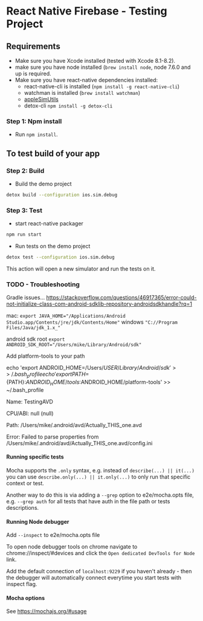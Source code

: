 # React Native Firebase - Testing Project

## Requirements

* Make sure you have Xcode installed (tested with Xcode 8.1-8.2).
* make sure you have node installed (`brew install node`, node 7.6.0 and up is required.
* Make sure you have react-native dependencies installed:
  * react-native-cli is installed (`npm install -g react-native-cli`)
  * watchman is installed (`brew install watchman`)
  * [appleSimUtils](https://github.com/wix/AppleSimulatorUtils)
  * detox-cli `npm install -g detox-cli`

### Step 1: Npm install

* Run `npm install`.

## To test build of your app

### Step 2: Build

* Build the demo project

```sh
detox build --configuration ios.sim.debug
```

### Step 3: Test

* start react-native packager

```sh
npm run start
```

* Run tests on the demo project

```sh
detox test --configuration ios.sim.debug
```

This action will open a new simulator and run the tests on it.

### TODO - Troubleshooting

Gradle issues... https://stackoverflow.com/questions/46917365/error-could-not-initialize-class-com-android-sdklib-repository-androidsdkhandle?rq=1

mac: `export JAVA_HOME="/Applications/Android Studio.app/Contents/jre/jdk/Contents/Home"`
windows `"C://Program Files/Java/jdk_1.x_"`

android sdk root `export ANDROID_SDK_ROOT="/Users/mike/Library/Android/sdk"`

Add platform-tools to your path

echo 'export ANDROID_HOME=/Users/$USER/Library/Android/sdk' >> ~/.bash_profile
echo 'export PATH=${PATH}:$ANDROID_HOME/tools:$ANDROID_HOME/platform-tools' >> ~/.bash_profile

Name: TestingAVD

CPU/ABI: null (null)

Path: /Users/mike/.android/avd/Actually_THIS_one.avd

Error: Failed to parse properties from /Users/mike/.android/avd/Actually_THIS_one.avd/config.ini

#### Running specific tests

Mocha supports the `.only` syntax, e.g. instead of `describe(...) || it(...)` you can use `describe.only(...) || it.only(...)` to only run that specific context or test.

Another way to do this is via adding a `--grep` option to e2e/mocha.opts file, e.g. `--grep auth` for all tests that have auth in the file path or tests descriptions.

#### Running Node debugger

Add `--inspect` to e2e/mocha.opts file

To open node debugger tools on chrome navigate to chrome://inspect/#devices and click the `Open dedicated DevTools for Node` link.

Add the default connection of `localhost:9229` if you haven't already - then the debugger will automatically connect everytime you start tests with inspect flag.

#### Mocha options

See https://mochajs.org/#usage
